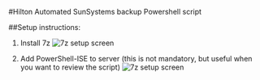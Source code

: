 #Hilton Automated SunSystems backup Powershell script

##Setup instructions:
1. Install 7z
![7z setup screen](raw/master/docs/img/7zinstall.png)

2. Add PowerShell-ISE to server 
(this is not mandatory, but useful when you want to review the script)
![7z setup screen](raw/master/docs/img/iseinstall.png)
